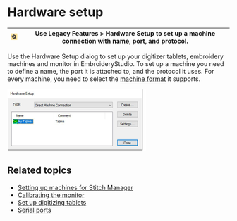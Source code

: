 # Hardware setup

| ![HardwareSetup.png](assets/HardwareSetup.png) | Use Legacy Features > Hardware Setup to set up a machine connection with name, port, and protocol. |
| ---------------------------------------------- | -------------------------------------------------------------------------------------------------- |

Use the Hardware Setup dialog to set up your digitizer tablets, embroidery machines and monitor in EmbroideryStudio. To set up a machine you need to define a name, the port it is attached to, and the protocol it uses. For every machine, you need to select the [machine format](../../glossary/glossary) it supports.

![HardwareSetup00163.png](assets/HardwareSetup00163.png)

## Related topics

- [Setting up machines for Stitch Manager](../../Setup/hardware/Setting_up_machines_for_Stitch_Manager)
- [Calibrating the monitor](../../Setup/hardware/Calibrating_the_monitor)
- [Set up digitizing tablets](../../Setup/hardware/Set_up_digitizing_tablets)
- [Serial ports](../../Setup/hardware/Peripheral_device_connections)
